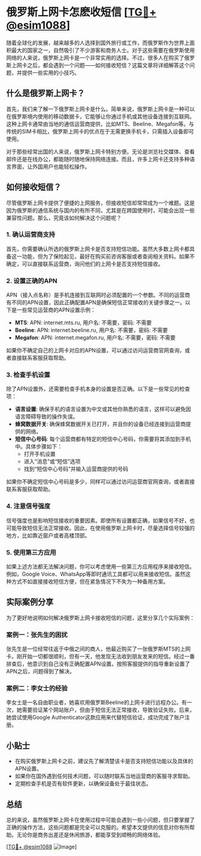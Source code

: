 # 俄罗斯上网卡怎麽收短信 [[TG💪+ @esim1088](https://t.me/s/esim1088)]

随着全球化的发展，越来越多的人选择到国外旅行或工作，而俄罗斯作为世界上面积最大的国家之一，自然吸引了不少游客和商务人士。对于这些需要在俄罗斯使用网络的人来说，俄罗斯上网卡是一个非常实用的选择。不过，很多人在购买了俄罗斯上网卡之后，都会遇到一个问题——如何接收短信？这篇文章将详细解答这个问题，并提供一些实用的小技巧。

## 什么是俄罗斯上网卡？

首先，我们来了解一下俄罗斯上网卡是什么。简单来说，俄罗斯上网卡是一种可以在俄罗斯境内使用的移动数据卡，它能够让你通过手机或其他设备连接到互联网。这种上网卡通常由当地的通信运营商提供，比如MTS、Beeline、Megafon等。与传统的SIM卡相比，俄罗斯上网卡的优点在于无需更换手机卡，只需插入设备即可使用。

对于那些经常出国的人来说，俄罗斯上网卡特别方便。无论是浏览社交媒体、查看邮件还是在线办公，都能随时随地保持网络连接。而且，许多上网卡还支持多种语言界面，让外国用户也能轻松操作。

## 如何接收短信？

尽管俄罗斯上网卡提供了便捷的上网服务，但接收短信却常常成为一个难题。这是因为俄罗斯的通信系统与国内的有所不同，尤其是在跨国使用时，可能会出现一些兼容性问题。那么，究竟该如何解决这个问题呢？

### 1. 确认运营商支持

首先，你需要确认所选的俄罗斯上网卡是否支持短信功能。虽然大多数上网卡都具备这一功能，但为了保险起见，最好在购买前咨询客服或者查阅相关资料。如果不确定，可以直接联系运营商，询问他们的上网卡是否支持短信接收。

### 2. 设置正确的APN

APN（接入点名称）是手机连接到互联网时必须配置的一个参数。不同的运营商有不同的APN设置，因此正确配置APN是确保短信正常接收的关键步骤之一。以下是一些常见运营商的APN设置示例：

- **MTS**: APN: internet.mts.ru, 用户名: 不需要，密码: 不需要
- **Beeline**: APN: internet.beeline.ru, 用户名: 不需要，密码: 不需要
- **Megafon**: APN: internet.megafon.ru, 用户名: 不需要，密码: 不需要

如果你不确定自己的上网卡对应的APN设置，可以通过访问运营商官网查询，或者直接联系客服获取帮助。

### 3. 检查手机设置

除了APN设置外，还需要检查手机本身的设置是否正确。以下是一些常见的检查项：

- **语言设置**: 确保手机的语言设置为中文或其他你熟悉的语言，这样可以避免因语言障碍导致的操作失误。
- **蜂窝数据开关**: 确保蜂窝数据开关已打开，并且你的设备已经连接到运营商提供的网络。
- **短信中心号码**: 每个运营商都有特定的短信中心号码，你需要将其添加到手机中。具体步骤如下：
  - 打开手机设置
  - 进入“消息”或“短信”选项
  - 找到“短信中心号码”并输入运营商提供的号码

如果你不确定短信中心号码是多少，同样可以通过访问运营商官网查询，或者直接联系客服获取帮助。

### 4. 注意信号强度

信号强度也是影响短信接收的重要因素。即使所有设置都正确，如果信号不好，也可能导致短信无法正常接收。因此，在使用俄罗斯上网卡时，尽量选择信号较强的地方，比如靠近窗户或者高楼顶部。

### 5. 使用第三方应用

如果上述方法都无法解决问题，你可以考虑使用一些第三方应用程序来接收短信。例如，Google Voice、WhatsApp等即时通讯工具都可以用来接收短信。虽然这种方式不如直接接收短信方便，但在紧急情况下不失为一种备用方案。

## 实际案例分享

为了更好地说明如何解决俄罗斯上网卡接收短信的问题，这里分享几个实际案例：

### 案例一：张先生的困扰

张先生是一位经常往返于中俄之间的商人，他最近购买了一张俄罗斯MTS的上网卡。刚开始一切都很顺利，但有一天，他发现无法收到朋友发来的短信。经过一番排查后，他意识到自己没有正确配置APN设置。按照客服提供的指导重新设置了APN之后，问题得到了解决。

### 案例二：李女士的经验

李女士是一名自由职业者，她喜欢用俄罗斯Beeline的上网卡进行远程办公。有一次，她需要验证某个网站账户，但由于短信无法正常接收，导致验证失败。后来，她尝试使用Google Authenticator这款应用来代替短信验证，成功完成了账户注册。

## 小贴士

- 在购买俄罗斯上网卡之前，建议先了解清楚该卡是否支持短信功能以及具体的APN设置。
- 如果你在国外遇到任何技术问题，可以随时联系当地运营商的客服寻求帮助。
- 定期检查手机是否有软件更新，以确保设备处于最佳状态。

## 总结

总的来说，虽然俄罗斯上网卡在使用过程中可能会遇到一些小问题，但只要掌握了正确的操作方法，这些问题都是完全可以克服的。希望本文提供的信息对你有所帮助。无论你是商务出差还是休闲旅游，都能享受到顺畅的网络体验。

[[TG💪+ @esim1088](https://t.me/s/esim1088) ![Image](https://i.postimg.cc/4NQfJmqS/Snipaste-2025-05-13-00-14-12.png)]